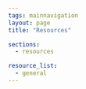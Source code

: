 ```yaml
---
tags: mainnavigation
layout: page
title: "Resources"

sections:
  - resources

resource_list:
  - general
---
```

